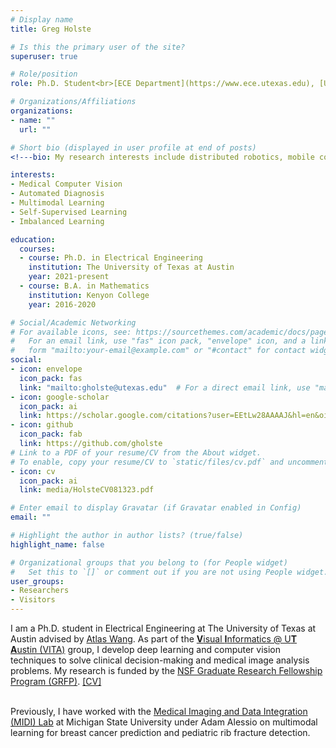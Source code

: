 ```yaml
---
# Display name
title: Greg Holste

# Is this the primary user of the site?
superuser: true

# Role/position
role: Ph.D. Student<br>[ECE Department](https://www.ece.utexas.edu), [UT Austin](https://www.utexas.edu)

# Organizations/Affiliations
organizations:
- name: ""
  url: ""

# Short bio (displayed in user profile at end of posts)
<!---bio: My research interests include distributed robotics, mobile computing and programmable matter.--->

interests:
- Medical Computer Vision
- Automated Diagnosis
- Multimodal Learning
- Self-Supervised Learning
- Imbalanced Learning

education:
  courses:
  - course: Ph.D. in Electrical Engineering
    institution: The University of Texas at Austin
    year: 2021-present
  - course: B.A. in Mathematics
    institution: Kenyon College
    year: 2016-2020

# Social/Academic Networking
# For available icons, see: https://sourcethemes.com/academic/docs/page-builder/#icons
#   For an email link, use "fas" icon pack, "envelope" icon, and a link in the
#   form "mailto:your-email@example.com" or "#contact" for contact widget.
social:
- icon: envelope
  icon_pack: fas
  link: "mailto:gholste@utexas.edu"  # For a direct email link, use "mailto:test@example.org".
- icon: google-scholar
  icon_pack: ai
  link: https://scholar.google.com/citations?user=EEtLw28AAAAJ&hl=en&oi=ao
- icon: github
  icon_pack: fab
  link: https://github.com/gholste
# Link to a PDF of your resume/CV from the About widget.
# To enable, copy your resume/CV to `static/files/cv.pdf` and uncomment the lines below.
- icon: cv
  icon_pack: ai
  link: media/HolsteCV081323.pdf

# Enter email to display Gravatar (if Gravatar enabled in Config)
email: ""

# Highlight the author in author lists? (true/false)
highlight_name: false

# Organizational groups that you belong to (for People widget)
#   Set this to `[]` or comment out if you are not using People widget.
user_groups:
- Researchers
- Visitors
---
```


I am a Ph.D. student in Electrical Engineering at The University of Texas at Austin advised by [Atlas Wang](https://spark.adobe.com/page/CAdrFMJ9QeI2y/). As part of the [**V**isual **I**nformatics @ U**T** **A**ustin (VITA)](https://vita-group.github.io/index.html) group, I develop deep learning and computer vision techniques to solve clinical decision-making and medical image analysis problems. My research is funded by the [NSF Graduate Research Fellowship Program (GRFP)](https://www.nsfgrfp.org/). [[CV]](https://gholste.me/media/HolsteCV081323.pdf)<br><br>

Previously, I have worked with the [Medical Imaging and Data Integration (MIDI) Lab](https://www.midilab.org/) at Michigan State University under Adam Alessio on multimodal learning for breast cancer prediction and pediatric rib fracture detection.
